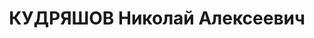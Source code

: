 ---
title: КУДРЯШОВ Николай Алексеевич
description: 'Род. в 1906, Московская губ., пос. Городище, русский, обр.: среднее,
  б/п. Проживал: Московская обл., Орехово-Зуевский р-н, д. Городищи. Рабочий Городищенской
  текстильной фабрики.

  Арестован 16.08.1936. Обв. в принадлежности к к.-р. террористической организации
  и в подготовке терактов. Приговор: ВК ВС СССР, 07.03.1937 – ВМН. Расстрелян 08.03.1937,
  г.Москва.

  Реабилитирован ВК ВС СССР 21.01.1958'
---